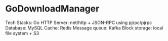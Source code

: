 # GoDownloadManager

Tech Stacks:
Go HTTP Server: net/http + JSON-RPC  using pjrpc/pjrpc
Database: MySQL
Cache: Redis
Message queue: Kafka
Block storage: local file system + S3